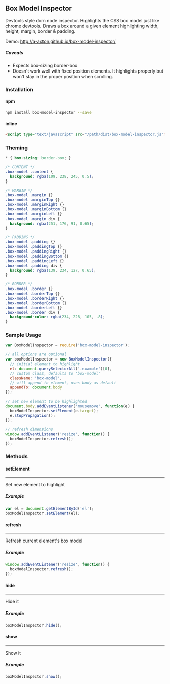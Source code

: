 ## Box Model Inspector
Devtools style dom node inspector. Highlights the CSS box model just like chrome devtools. Draws a box around a given element highlighting width, height, margin, border & padding.

Demo: http://a-axton.github.io/box-model-inspector/

##### Caveats
- Expects box-sizing border-box
- Doesn't work well with fixed position elements. It highlights properly but won't stay in the proper position when scrolling.

### Installation
#### npm
```bash
npm install box-model-inspector --save
```
#### inline
```html
<script type="text/javascript" src="/path/dist/box-model-inspector.js"></script>
```
### Theming
```css
* { box-sizing: border-box; }

/* CONTENT */
.box-model .content {
  background: rgba(109, 238, 245, 0.5);
}

/* MARGIN */
.box-model .margin {}
.box-model .marginTop {}
.box-model .marginRight {}
.box-model .marginBottom {}
.box-model .marginLeft {}
.box-model .margin div {
  background: rgba(251, 176, 91, 0.65);
}

/* PADDING */
.box-model .padding {}
.box-model .paddingTop {}
.box-model .paddingRight {}
.box-model .paddingBottom {}
.box-model .paddingLeft {}
.box-model .padding div {
  background: rgba(139, 234, 127, 0.65);
}

/* BORDER */
.box-model .border {}
.box-model .borderTop {}
.box-model .borderRight {}
.box-model .borderBottom {}
.box-model .borderLeft {}
.box-model .border div {
  background-color: rgba(234, 228, 105, .8);
}
```

### Sample Usage
```js
var BoxModelInspector = require('box-model-inspector');

// all options are optional
var boxModelInspector = new BoxModelInspector({
  // initial element to highlight
  el: document.querySelectorAll('.example')[0],
  // custom class, defaults to 'box-model'
  className: 'box-model',
  // will append to element, uses body as default
  appendTo: document.body
});

// set new element to be highlighted
document.body.addEventListener('mousemove', function(e) {
  boxModelInspector.setElement(e.target);
  e.stopPropagation();
});

// refresh dimensions
window.addEventListener('resize', function() {
  boxModelInspector.refresh();
});
```

### Methods
#### setElement
___
Set new element to highlight
##### Example
```js
var el = document.getElementById('el');
boxModelInspector.setElement(el);
```
#### refresh
___
Refresh current element's box model
##### Example
```js
window.addEventListener('resize', function() {
  boxModelInspector.refresh();
});
```
#### hide
___
Hide it
##### Example
```js
boxModelInspector.hide();
```
#### show
___
Show it
##### Example
```js
boxModelInspector.show();
```

